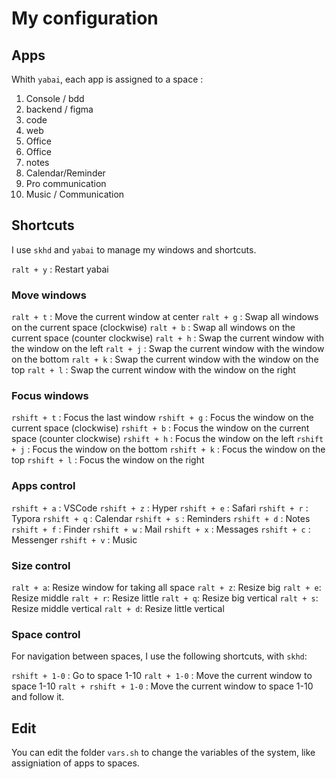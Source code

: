 # My configuration

## Apps

Whith `yabai`, each app is assigned to a space : 
1. Console / bdd
2. backend / figma
3. code
4. web
5. Office
6. Office
7. notes
8. Calendar/Reminder
9. Pro communication
10. Music / Communication

## Shortcuts
I use `skhd` and `yabai` to manage my windows and shortcuts.

`ralt + y` : Restart yabai

### Move windows
`ralt + t` : Move the current window at center
`ralt + g` : Swap all windows on the current space (clockwise)
`ralt + b` : Swap all windows on the current space (counter clockwise)
`ralt + h` : Swap the current window with the window on the left
`ralt + j` : Swap the current window with the window on the bottom
`ralt + k` : Swap the current window with the window on the top
`ralt + l` : Swap the current window with the window on the right

### Focus windows
`rshift + t` : Focus the last window
`rshift + g` : Focus the window on the current space (clockwise)
`rshift + b` : Focus the window on the current space (counter clockwise)
`rshift + h` : Focus the window on the left
`rshift + j` : Focus the window on the bottom
`rshift + k` : Focus the window on the top
`rshift + l` : Focus the window on the right

### Apps control
`rshift + a` : VSCode
`rshift + z` : Hyper
`rshift + e` : Safari
`rshift + r` : Typora
`rshift + q` : Calendar
`rshift + s` : Reminders
`rshift + d` : Notes
`rshift + f` : Finder
`rshift + w` : Mail
`rshift + x` : Messages
`rshift + c` : Messenger
`rshift + v` : Music

### Size control
`ralt + a`: Resize window for taking all space
`ralt + z`: Resize big
`ralt + e`: Resize middle
`ralt + r`: Resize little
`ralt + q`: Resize big vertical
`ralt + s`: Resize middle vertical
`ralt + d`: Resize little vertical

### Space control
For navigation between spaces, I use the following shortcuts, with `skhd`:

`rshift + 1-0` : Go to space 1-10
`ralt + 1-0` : Move the current window to space 1-10
`ralt + rshift + 1-0` : Move the current window to space 1-10 and follow it.

## Edit
You can edit the folder `vars.sh` to change the variables of the system, like assigniation of apps to spaces.
